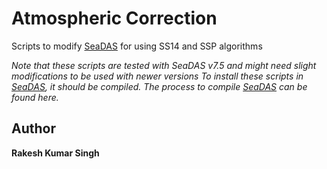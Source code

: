 # Atmospheric Correction
Scripts to modify [SeaDAS](https://seadas.gsfc.nasa.gov/) for using SS14 and SSP algorithms

*Note that these scripts are tested with SeaDAS v7.5 and might need slight modifications to be used with newer versions*
*To install these scripts in [SeaDAS](https://seadas.gsfc.nasa.gov/), it should be compiled. The process to compile [SeaDAS](https://seadas.gsfc.nasa.gov/) can be found here.*



## Author
**Rakesh Kumar Singh**
